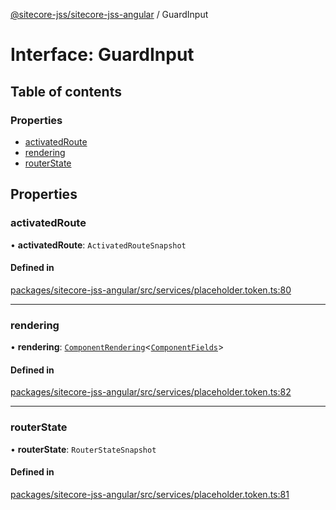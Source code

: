 [@sitecore-jss/sitecore-jss-angular](../README.md) / GuardInput

# Interface: GuardInput

## Table of contents

### Properties

- [activatedRoute](GuardInput.md#activatedroute)
- [rendering](GuardInput.md#rendering)
- [routerState](GuardInput.md#routerstate)

## Properties

### activatedRoute

• **activatedRoute**: `ActivatedRouteSnapshot`

#### Defined in

[packages/sitecore-jss-angular/src/services/placeholder.token.ts:80](https://github.com/Sitecore/jss/blob/a284fcfa3/packages/sitecore-jss-angular/src/services/placeholder.token.ts#L80)

___

### rendering

• **rendering**: [`ComponentRendering`](ComponentRendering.md)\<[`ComponentFields`](ComponentFields.md)\>

#### Defined in

[packages/sitecore-jss-angular/src/services/placeholder.token.ts:82](https://github.com/Sitecore/jss/blob/a284fcfa3/packages/sitecore-jss-angular/src/services/placeholder.token.ts#L82)

___

### routerState

• **routerState**: `RouterStateSnapshot`

#### Defined in

[packages/sitecore-jss-angular/src/services/placeholder.token.ts:81](https://github.com/Sitecore/jss/blob/a284fcfa3/packages/sitecore-jss-angular/src/services/placeholder.token.ts#L81)
